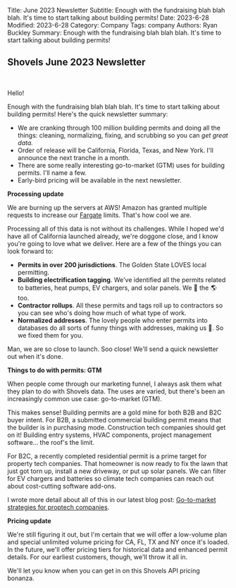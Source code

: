Title: June 2023 Newsletter
Subtitle: Enough with the fundraising blah blah blah. It's time to start talking about building permits! 
Date: 2023-6-28
Modified: 2023-6-28
Category: Company
Tags: company
Authors: Ryan Buckley
Summary: Enough with the fundraising blah blah blah. It's time to start talking about building permits! 

## Shovels June 2023 Newsletter
<br>

Hello!

Enough with the fundraising blah blah blah. It's time to start talking about building permits! Here's the quick newsletter summary: 

*   We are cranking through 100 million building permits and doing all the things: cleaning, normalizing, fixing, and scrubbing so you can _get great data._ 
*   Order of release will be California, Florida, Texas, and New York. I'll announce the next tranche in a month. 
*   There are some really interesting go-to-market (GTM) uses for building permits. I'll name a few. 
*   Early-bird pricing will be available in the next newsletter. 

**Processing update**

We are burning up the servers at AWS! Amazon has granted multiple requests to increase our [Fargate](https://aws.amazon.com/fargate/) limits. That's how cool we are. 

Processing all of this data is not without its challenges. While I hoped we'd have all of California launched already, we're doggone close, and I know you're going to love what we deliver. Here are a few of the things you can look forward to:

*   **Permits in over 200 jurisdictions**. The Golden State LOVES local permitting. 
*   **Building electrification tagging**. We've identified all the permits related to batteries, heat pumps, EV chargers, and solar panels. We 💚 the 🌎 too. 
*   **Contractor rollups**. All these permits and tags roll up to contractors so you can see who's doing how much of what type of work. 
*   **Normalized addresses**. The lovely people who enter permits into databases do all sorts of funny things with addresses, making us 🥺. So we fixed them for you.  

Man, we are so close to launch. Soo close! We'll send a quick newsletter out when it's done.

**Things to do with permits: GTM**

When people come through our marketing funnel, I always ask them what they plan to do with Shovels data. The uses are varied, but there's been an increasingly common use case: go-to-market (GTM). 

This makes sense! Building permits are a gold mine for both B2B and B2C buyer intent. For B2B, a submitted commercial building permit means that the builder is in purchasing mode. Construction tech companies should get on it! Building entry systems, HVAC components, project management software... the roof's the limit. 

For B2C, a recently completed residential permit is a prime target for property tech companies. That homeowner is now ready to fix the lawn that just got torn up, install a new driveway, or put up solar panels. We can filter for EV chargers and batteries so climate tech companies can reach out about cost-cutting software add-ons. 

I wrote more detail about all of this in our latest blog post: [Go-to-market strategies for proptech companies](https://www.shovels.ai/blog/go-to-market-strategies-for-proptech-companies/).

**Pricing update**

We're still figuring it out, but I'm certain that we will offer a low-volume plan and special unlimited volume pricing for CA, FL, TX and NY once it's loaded. In the future, we'll offer pricing tiers for historical data and enhanced permit details. For our earliest customers, though, we'll throw it all in.

We'll let you know when you can get in on this Shovels API pricing bonanza. 